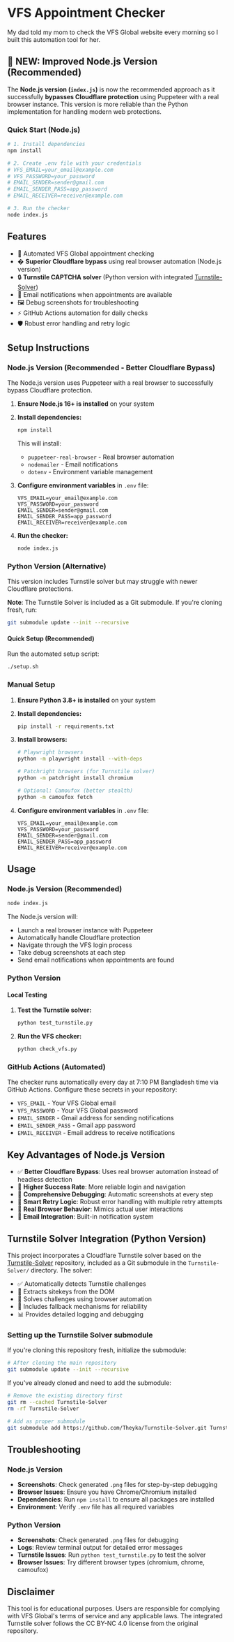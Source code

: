 # VFS Appointment Checker

My dad told my mom to check the VFS Global website every morning so I built this automation tool for her.

## 🚀 NEW: Improved Node.js Version (Recommended)

The **Node.js version (`index.js`)** is now the recommended approach as it successfully **bypasses Cloudflare protection** using Puppeteer with a real browser instance. This version is more reliable than the Python implementation for handling modern web protections.

### Quick Start (Node.js)

```bash
# 1. Install dependencies
npm install

# 2. Create .env file with your credentials
# VFS_EMAIL=your_email@example.com
# VFS_PASSWORD=your_password
# EMAIL_SENDER=sender@gmail.com
# EMAIL_SENDER_PASS=app_password
# EMAIL_RECEIVER=receiver@example.com

# 3. Run the checker
node index.js
```

## Features

- 🔄 Automated VFS Global appointment checking
- �️ **Superior Cloudflare bypass** using real browser automation (Node.js version)
- 🔒 **Turnstile CAPTCHA solver** (Python version with integrated [Turnstile-Solver](https://github.com/Theyka/Turnstile-Solver))
- 📧 Email notifications when appointments are available
- 🖼️ Debug screenshots for troubleshooting
- ⚡ GitHub Actions automation for daily checks
- 🛡️ Robust error handling and retry logic

## Setup Instructions

### Node.js Version (Recommended - Better Cloudflare Bypass)

The Node.js version uses Puppeteer with a real browser to successfully bypass Cloudflare protection.

1. **Ensure Node.js 16+ is installed** on your system

2. **Install dependencies:**
   ```bash
   npm install
   ```
   
   This will install:
   - `puppeteer-real-browser` - Real browser automation
   - `nodemailer` - Email notifications
   - `dotenv` - Environment variable management

3. **Configure environment variables** in `.env` file:
   ```env
   VFS_EMAIL=your_email@example.com
   VFS_PASSWORD=your_password
   EMAIL_SENDER=sender@gmail.com
   EMAIL_SENDER_PASS=app_password
   EMAIL_RECEIVER=receiver@example.com
   ```

4. **Run the checker:**
   ```bash
   node index.js
   ```

### Python Version (Alternative)

This version includes Turnstile solver but may struggle with newer Cloudflare protections.

**Note**: The Turnstile Solver is included as a Git submodule. If you're cloning fresh, run:
```bash
git submodule update --init --recursive
```

#### Quick Setup (Recommended)

Run the automated setup script:

```bash
./setup.sh
```

### Manual Setup

1. **Ensure Python 3.8+ is installed** on your system

2. **Install dependencies:**
   ```bash
   pip install -r requirements.txt
   ```

3. **Install browsers:**
   ```bash
   # Playwright browsers
   python -m playwright install --with-deps
   
   # Patchright browsers (for Turnstile solver)
   python -m patchright install chromium
   
   # Optional: Camoufox (better stealth)
   python -m camoufox fetch
   ```

4. **Configure environment variables** in `.env` file:
   ```env
   VFS_EMAIL=your_email@example.com
   VFS_PASSWORD=your_password
   EMAIL_SENDER=sender@gmail.com
   EMAIL_SENDER_PASS=app_password
   EMAIL_RECEIVER=receiver@example.com
   ```

## Usage

### Node.js Version (Recommended)

```bash
node index.js
```

The Node.js version will:
- Launch a real browser instance with Puppeteer
- Automatically handle Cloudflare protection
- Navigate through the VFS login process
- Take debug screenshots at each step
- Send email notifications when appointments are found

### Python Version

#### Local Testing

1. **Test the Turnstile solver:**
   ```bash
   python test_turnstile.py
   ```

2. **Run the VFS checker:**
   ```bash
   python check_vfs.py
   ```

### GitHub Actions (Automated)

The checker runs automatically every day at 7:10 PM Bangladesh time via GitHub Actions. Configure these secrets in your repository:

- `VFS_EMAIL` - Your VFS Global email
- `VFS_PASSWORD` - Your VFS Global password  
- `EMAIL_SENDER` - Gmail address for sending notifications
- `EMAIL_SENDER_PASS` - Gmail app password
- `EMAIL_RECEIVER` - Email address to receive notifications

## Key Advantages of Node.js Version

- ✅ **Better Cloudflare Bypass**: Uses real browser automation instead of headless detection
- 🚀 **Higher Success Rate**: More reliable login and navigation
- 📸 **Comprehensive Debugging**: Automatic screenshots at every step
- 🔄 **Smart Retry Logic**: Robust error handling with multiple retry attempts
- 🎯 **Real Browser Behavior**: Mimics actual user interactions
- 📧 **Email Integration**: Built-in notification system

## Turnstile Solver Integration (Python Version)

This project incorporates a Cloudflare Turnstile solver based on the [Turnstile-Solver](https://github.com/Theyka/Turnstile-Solver) repository, included as a Git submodule in the `Turnstile-Solver/` directory. The solver:

- ✅ Automatically detects Turnstile challenges
- 🎯 Extracts sitekeys from the DOM  
- 🤖 Solves challenges using browser automation
- 🔄 Includes fallback mechanisms for reliability
- 📊 Provides detailed logging and debugging

### Setting up the Turnstile Solver submodule

If you're cloning this repository fresh, initialize the submodule:

```bash
# After cloning the main repository
git submodule update --init --recursive
```

If you've already cloned and need to add the submodule:

```bash
# Remove the existing directory first
git rm --cached Turnstile-Solver
rm -rf Turnstile-Solver

# Add as proper submodule
git submodule add https://github.com/Theyka/Turnstile-Solver.git Turnstile-Solver
```

## Troubleshooting

### Node.js Version
- **Screenshots**: Check generated `.png` files for step-by-step debugging
- **Browser Issues**: Ensure you have Chrome/Chromium installed
- **Dependencies**: Run `npm install` to ensure all packages are installed
- **Environment**: Verify `.env` file has all required variables

### Python Version
- **Screenshots**: Check generated `.png` files for debugging
- **Logs**: Review terminal output for detailed error messages
- **Turnstile Issues**: Run `python test_turnstile.py` to test the solver
- **Browser Issues**: Try different browser types (chromium, chrome, camoufox)

## Disclaimer

This tool is for educational purposes. Users are responsible for complying with VFS Global's terms of service and any applicable laws. The integrated Turnstile solver follows the CC BY-NC 4.0 license from the original repository.
